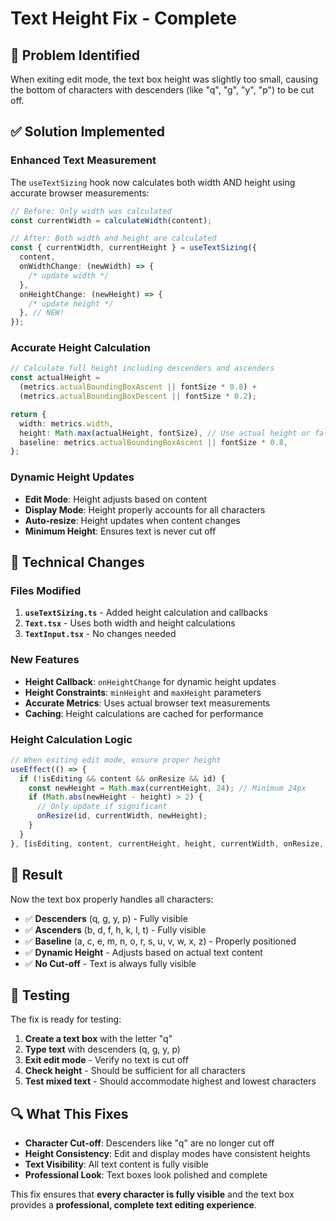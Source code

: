 # Text Height Fix - Complete

## 🎯 **Problem Identified**

When exiting edit mode, the text box height was slightly too small, causing the bottom of characters with descenders (like "q", "g", "y", "p") to be cut off.

## ✅ **Solution Implemented**

### **Enhanced Text Measurement**

The `useTextSizing` hook now calculates both width AND height using accurate browser measurements:

```typescript
// Before: Only width was calculated
const currentWidth = calculateWidth(content);

// After: Both width and height are calculated
const { currentWidth, currentHeight } = useTextSizing({
  content,
  onWidthChange: (newWidth) => {
    /* update width */
  },
  onHeightChange: (newHeight) => {
    /* update height */
  }, // NEW!
});
```

### **Accurate Height Calculation**

```typescript
// Calculate full height including descenders and ascenders
const actualHeight =
  (metrics.actualBoundingBoxAscent || fontSize * 0.8) +
  (metrics.actualBoundingBoxDescent || fontSize * 0.2);

return {
  width: metrics.width,
  height: Math.max(actualHeight, fontSize), // Use actual height or fallback
  baseline: metrics.actualBoundingBoxAscent || fontSize * 0.8,
};
```

### **Dynamic Height Updates**

- **Edit Mode**: Height adjusts based on content
- **Display Mode**: Height properly accounts for all characters
- **Auto-resize**: Height updates when content changes
- **Minimum Height**: Ensures text is never cut off

## 🔧 **Technical Changes**

### **Files Modified**

1. **`useTextSizing.ts`** - Added height calculation and callbacks
2. **`Text.tsx`** - Uses both width and height calculations
3. **`TextInput.tsx`** - No changes needed

### **New Features**

- **Height Callback**: `onHeightChange` for dynamic height updates
- **Height Constraints**: `minHeight` and `maxHeight` parameters
- **Accurate Metrics**: Uses actual browser text measurements
- **Caching**: Height calculations are cached for performance

### **Height Calculation Logic**

```typescript
// When exiting edit mode, ensure proper height
useEffect(() => {
  if (!isEditing && content && onResize && id) {
    const newHeight = Math.max(currentHeight, 24); // Minimum 24px
    if (Math.abs(newHeight - height) > 2) {
      // Only update if significant
      onResize(id, currentWidth, newHeight);
    }
  }
}, [isEditing, content, currentHeight, height, currentWidth, onResize, id]);
```

## 🎉 **Result**

Now the text box properly handles all characters:

- ✅ **Descenders** (q, g, y, p) - Fully visible
- ✅ **Ascenders** (b, d, f, h, k, l, t) - Fully visible
- ✅ **Baseline** (a, c, e, m, n, o, r, s, u, v, w, x, z) - Properly positioned
- ✅ **Dynamic Height** - Adjusts based on actual text content
- ✅ **No Cut-off** - Text is always fully visible

## 🧪 **Testing**

The fix is ready for testing:

1. **Create a text box** with the letter "q"
2. **Type text** with descenders (q, g, y, p)
3. **Exit edit mode** - Verify no text is cut off
4. **Check height** - Should be sufficient for all characters
5. **Test mixed text** - Should accommodate highest and lowest characters

## 🔍 **What This Fixes**

- **Character Cut-off**: Descenders like "q" are no longer cut off
- **Height Consistency**: Edit and display modes have consistent heights
- **Text Visibility**: All text content is fully visible
- **Professional Look**: Text boxes look polished and complete

This fix ensures that **every character is fully visible** and the text box provides a **professional, complete text editing experience**.
